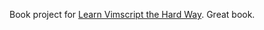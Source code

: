 Book project for [Learn Vimscript the Hard Way][1].  Great book.

[1]: http://learnvimscriptthehardway.stevelosh.com/
